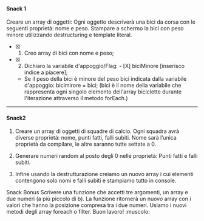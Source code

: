 #### Snack 1
Creare un array di oggetti:
Ogni oggetto descriverà una bici da corsa con le seguenti proprietà: nome e peso.
Stampare a schermo la bici con peso minore utilizzando destructuring e template literal.

- [X] 1. Creo array di bici con nome e peso;
- [X] 2. Dichiaro la variabile d'appoggio/Flag:
         - [X] biciMinore [inserisco indice a piacere];
    - Se il peso della bici è minore del peso bici indicata dalla variabile d'appoggio:
            bicimirore = bici;
   (bici è il nome della variabile che rappresenta ogni singolo elemento dell'array biciclette durante l'iterazione attraverso il metodo forEach.)
___________________________________________


#### Snack2
1. Creare un array di oggetti di squadre di calcio. Ogni squadra avrà diverse proprietà: nome, punti fatti, falli subiti.
Nome sarà l’unica proprietà da compilare, le altre saranno tutte settate a 0.
2. Generare numeri random al posto degli 0 nelle proprietà:
Punti fatti e falli subiti.

3. Infine usando la destrutturazione creiamo un nuovo array i cui elementi contengono solo nomi e falli subiti e stampiamo tutto in console.

Snack Bonus
Scrivere una funzione che accetti tre argomenti, un array e due numeri (a più piccolo di b).
La funzione ritornerà un nuovo array con i valori che hanno la posizione compresa tra i due numeri.
Usiamo i nuovi metodi degli array foreach o filter.
Buon lavoro! :muscolo: